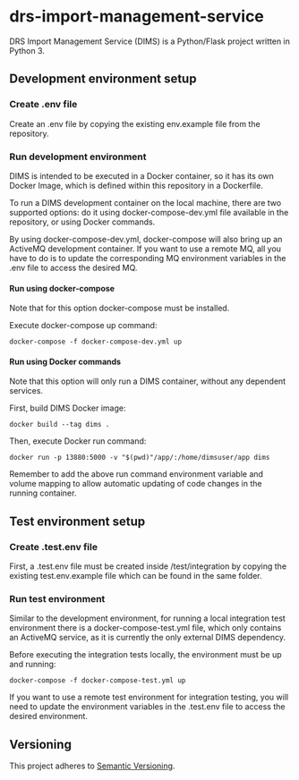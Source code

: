 # drs-import-management-service

DRS Import Management Service (DIMS) is a Python/Flask project written in Python 3.

## Development environment setup

### Create .env file

Create an .env file by copying the existing env.example file from the repository.

### Run development environment

DIMS is intended to be executed in a Docker container, so it has its own Docker Image, which is defined within this repository in a Dockerfile.

To run a DIMS development container on the local machine, there are two supported options: do it using docker-compose-dev.yml file available in the repository, or using Docker commands.

By using docker-compose-dev.yml, docker-compose will also bring up an ActiveMQ development container. If you want to use a remote MQ, all you have to do is to update the corresponding MQ environment variables in the .env file to access the desired MQ.

#### Run using docker-compose

Note that for this option docker-compose must be installed.

Execute docker-compose up command:
````
docker-compose -f docker-compose-dev.yml up
````

#### Run using Docker commands

Note that this option will only run a DIMS container, without any dependent services.

First, build DIMS Docker image:
````
docker build --tag dims .
````

Then, execute Docker run command:
````
docker run -p 13880:5000 -v "$(pwd)"/app/:/home/dimsuser/app dims
````

Remember to add the above run command environment variable and volume mapping to allow automatic updating of code changes in the running container.

## Test environment setup

### Create .test.env file

First, a .test.env file must be created inside /test/integration by copying the existing test.env.example file which can be found in the same folder.

### Run test environment

Similar to the development environment, for running a local integration test environment there is a docker-compose-test.yml file, which only contains an ActiveMQ service, as it is currently the only external DIMS dependency.

Before executing the integration tests locally, the environment must be up and running:
````
docker-compose -f docker-compose-test.yml up
````

If you want to use a remote test environment for integration testing, you will need to update the environment variables in the .test.env file to access the desired environment.

## Versioning

This project adheres to [Semantic Versioning](http://semver.org/spec/v2.0.0.html).
